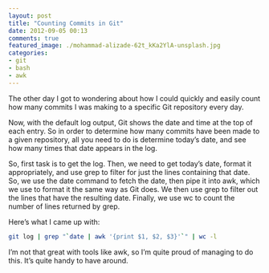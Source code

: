 ```yaml
---
layout: post
title: "Counting Commits in Git"
date: 2012-09-05 00:13
comments: true
featured_image: ./mohammad-alizade-62t_kKa2YlA-unsplash.jpg
categories: 
- git
- bash
- awk
---
```


The other day I got to wondering about how I could quickly and easily count how many commits I was making to a specific Git repository every day.

Now, with the default log output, Git shows the date and time at the top of each entry. So in order to determine how many commits have been made to a given repository, all you need to do is determine today’s date, and see how many times that date appears in the log.

So, first task is to get the log. Then, we need to get today’s date, format it appropriately, and use grep to filter for just the lines containing that date. So, we use the date command to fetch the date, then pipe it into awk, which we use to format it the same way as Git does. We then use grep to filter out the lines that have the resulting date. Finally, we use wc to count the number of lines returned by grep.

Here’s what I came up with:

```bash
git log | grep "`date | awk '{print $1, $2, $3}'`" | wc -l
```

I’m not that great with tools like awk, so I’m quite proud of managing to do this. It’s quite handy to have around.
